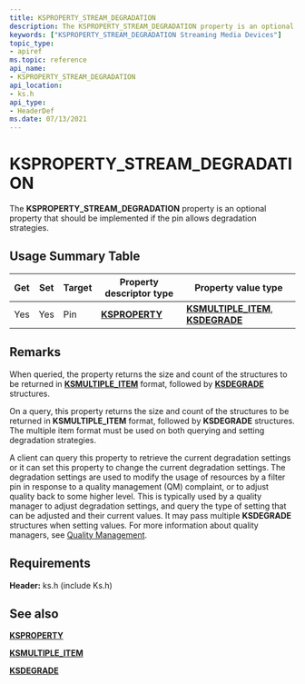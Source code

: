 ```yaml
---
title: KSPROPERTY_STREAM_DEGRADATION
description: The KSPROPERTY_STREAM_DEGRADATION property is an optional property that should be implemented if the pin allows degradation strategies.
keywords: ["KSPROPERTY_STREAM_DEGRADATION Streaming Media Devices"]
topic_type:
- apiref
ms.topic: reference
api_name:
- KSPROPERTY_STREAM_DEGRADATION
api_location:
- ks.h
api_type:
- HeaderDef
ms.date: 07/13/2021
---
```


# KSPROPERTY_STREAM_DEGRADATION

The **KSPROPERTY_STREAM_DEGRADATION** property is an optional property that should be implemented if the pin allows degradation strategies.

## Usage Summary Table

| Get | Set | Target | Property descriptor type | Property value type |
|--|--|--|--|--|
| Yes | Yes | Pin | [**KSPROPERTY**](ksproperty-structure.md) | [**KSMULTIPLE_ITEM**](/windows-hardware/drivers/ddi/ks/ns-ks-ksmultiple_item), [**KSDEGRADE**](ksdegrade-structure.md) |

## Remarks

When queried, the property returns the size and count of the structures to be returned in [**KSMULTIPLE_ITEM**](/windows-hardware/drivers/ddi/ks/ns-ks-ksmultiple_item) format, followed by [**KSDEGRADE**](ksdegrade-structure.md) structures.

On a query, this property returns the size and count of the structures to be returned in **KSMULTIPLE_ITEM** format, followed by **KSDEGRADE** structures. The multiple item format must be used on both querying and setting degradation strategies.

A client can query this property to retrieve the current degradation settings or it can set this property to change the current degradation settings. The degradation settings are used to modify the usage of resources by a filter pin in response to a quality management (QM) complaint, or to adjust quality back to some higher level. This is typically used by a quality manager to adjust degradation settings, and query the type of setting that can be adjusted and their current values. It may pass multiple **KSDEGRADE** structures when setting values. For more information about quality managers, see [Quality Management](quality-management.md).

## Requirements

**Header:** ks.h (include Ks.h)

## See also

[**KSPROPERTY**](ksproperty-structure.md)

[**KSMULTIPLE_ITEM**](/windows-hardware/drivers/ddi/ks/ns-ks-ksmultiple_item)

[**KSDEGRADE**](ksdegrade-structure.md)

